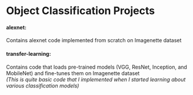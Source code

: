 # Object Classification Projects

#### alexnet: <br/>
Contains alexnet code implemented from scratch on Imagenette dataset

#### transfer-learning: <br/>
Contains code that loads pre-trained models (VGG, ResNet, Inception, and MobileNet) and fine-tunes them on Imagenette dataset <br/>
_(This is quite basic code that I implemented when I started learning about various classification models)_
